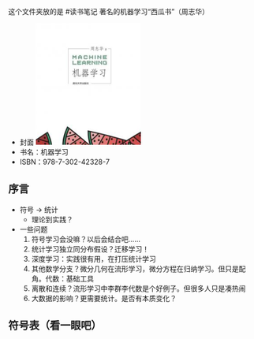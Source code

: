 这个文件夹放的是 #读书笔记
著名的机器学习“西瓜书”（周志华）
- 封面 ![](cover.png)
- 书名：机器学习
- ISBN：978-7-302-42328-7
## 序言
- 符号 -> 统计
  - 理论到实践？
- 一些问题
    1. 符号学习会没嘛？以后会结合吧……
    2. 统计学习独立同分布假设？迁移学习！
    3. 深度学习：实践很有用，在打压统计学习
    4. 其他数学分支？微分几何在流形学习，微分方程在归纳学习。但只是配角。代数：基础工具
    5. 离散和连续？流形学习中李群李代数是个好例子。但很多人只是凑热闹
    6. 大数据的影响？更需要统计。是否有本质变化？
## 符号表（看一眼吧）